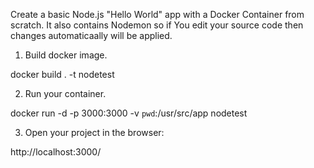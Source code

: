 Create a basic Node.js "Hello World" app with a Docker Container from scratch. It also contains Nodemon so if You edit your source code then changes automaticaally will be applied.

1. Build docker image.

docker build . -t nodetest


2. Run your container.

docker run -d -p 3000:3000 -v `pwd`:/usr/src/app nodetest

3. Open your project in the browser:

http://localhost:3000/
